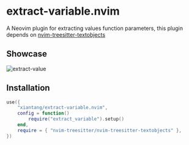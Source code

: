# extract-variable.nvim

A Neovim plugin for extracting values function parameters, this plugin depends on [nvim-treesitter-textobjects](https://github.com/nvim-treesitter/nvim-treesitter-textobjects)

## Showcase

![extract-value](https://user-images.githubusercontent.com/34479567/209532406-29b3cf56-5f33-4664-80e2-79e51b05db07.gif)

## Installation


```lua
use({
	"xiantang/extract-variable.nvim",
	config = function()
		require("extract_variable").setup()
	end,
	require = { "nvim-treesitter/nvim-treesitter-textobjects" },
})
```


